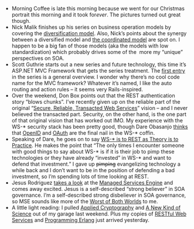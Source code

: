 -   Morning Coffee is late this morning because we went for our
    Christmas portrait this morning and it took for*ever*. The pictures
    turned out great though.
-   Nick Malik finishes up his series on business operation models by
    covering the [diversification
    model](http://blogs.msdn.com/nickmalik/archive/2007/11/13/soa-in-the-diversification-model.aspx).
    Also, Nick’s points about the synergy between a diversified model
    and [the coordinated
    model](http://blogs.msdn.com/nickmalik/archive/2007/10/19/soa-in-the-coordination-model.aspx)
    are spot on. I happen to be a big fan of those models (aka the
    models with low standardization) which probably drives some of the 
    more my “unique” perspectives on SOA.
-   Scott Guthrie starts out a new series and future technology, this
    time it’s ASP.NET MVC Framework that gets the series treatment. The
    [first
    entry](http://weblogs.asp.net/scottgu/archive/2007/11/13/asp-net-mvc-framework-part-1.aspx)
    in the series is a general overview. I wonder why there’s no cool
    code name for the MVC framework? Whatever it’s named, I like the
    auto routing and action rules – it seems very Rails-inspired.
-   Over the weekend, Don Box points out that the REST authentication
    story “blows chunks”. I’ve recently given up on the reliable part of
    the original “[Secure, Reliable, Transacted Web
    Services](http://msdn2.microsoft.com/en-us/library/ms996535.aspx)”
    vision – and I never believed the transacted part. Security, on the
    other hand, is the one part of that original vision that has worked
    out IMO. My experience with the WS-\* security stack has been pretty
    good, though Dare Obasanjo
    [thinks](http://www.25hoursaday.com/weblog/2007/11/12/OpenIDOAuthIsTheFinalNailInTheCoffinOfTheWSVsRESTDiscussion.aspx)
    that [OpenID](http://openid.net/) and [OAuth](http://oauth.net/) are
    the final nail in the WS-\* coffin.
-   Speaking of Dare, he goes on to say [WS-\* is to REST as Theory is
    to
    Practice](http://www.25hoursaday.com/weblog/2007/11/15/WSIsToRESTAsTheoryIsToPractice.aspx).
    He makes the point that “The only times I encounter someone with
    good things to say about WS-\* is if it is their job to pimp these
    technologies or they have already “invested” in WS-\* and want to
    defend that investment.” I gave up ~~pimping~~ evangelizing
    technology a while back and I don’t want to be in the position of
    defending a bad investment, so I’m spending lots of time looking at
    REST.
-   Jesus Rodriguez [takes a
    look](http://weblogs.asp.net/gsusx/archive/2007/11/15/managed-services-engine.aspx)
    at the [Managed Services
    Engine](http://www.codeplex.com/servicesengine) and comes away
    excited. Jesus is a self-described “strong believer” in SOA
    governance. I’m a self-described strong disbeliever in SOA
    governance, so MSE sounds like more of the [Worst of Both
    Worlds](http://devhawk.net/2007/10/25/The+Worst+Of+Both+Worlds.aspx)
    to me.
-   A little light reading: I pulled [Applied
    Cryptography](http://www.schneier.com/book-applied.html) and [A New
    Kind of Science](http://www.wolframscience.com/thebook.html) out of
    my garage last weekend. Plus my copies of [RESTful Web
    Services](http://www.oreilly.com/catalog/9780596529260/) and
    [Programming
    Erlang](http://www.pragprog.com/titles/jaerlang/index.html) just
    arrived yesterday.


